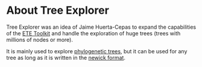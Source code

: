 # About Tree Explorer

Tree Explorer was an idea of Jaime Huerta-Cepas to expand the
capabilities of the [ETE Toolkit](http://etetoolkit.org/) and handle
the exploration of huge trees (trees with millions of nodes or more).

It is mainly used to explore [phylogenetic
trees](https://en.wikipedia.org/wiki/Phylogenetic_tree), but it can be
used for any tree as long as it is written in the [newick
format](https://en.wikipedia.org/wiki/Newick_format).

